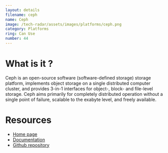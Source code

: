 ```yaml
---
layout: details
filename: ceph 
name: Ceph
image: /tech-radar/assets/images/platforms/ceph.png 
category: Platforms
ring: Can Use
number: 44
---
```


# What is it ?
Ceph is an open-source software (software-defined storage) storage platform, implements object storage on a single distributed computer cluster, and provides 3-in-1 interfaces for object-, block- and file-level storage. Ceph aims primarily for completely distributed operation without a single point of failure, scalable to the exabyte level, and freely available.

# Resources
- [Home page](https://ceph.io/en/)
- [Documentation](https://docs.ceph.com/en/pacific/)
- [Github repository](https://github.com/ceph/ceph)

